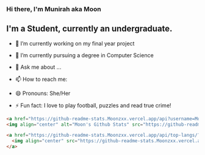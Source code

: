 ### Hi there, I'm Munirah aka Moon

## I'm a Student, currently an undergraduate.



- 🔭 I’m currently working on my final year project
- 🌱 I’m currently pursuing a degree in Computer Science

- 💬 Ask me about ...
- 📫 How to reach me: 
- 😄 Pronouns: She/Her
- ⚡ Fun fact: I love to play football, puzzles and read true crime!





```html
<a href="https://github-readme-stats.Moonzxx.vercel.app/api?username=Moonzxx&show_icons=true&hide_border=true&count_private=true&include_all_commits=true&theme=radical">
<img align="center" alt="Moon's Github Stats" src="https://github-readme-stats.Moonzxx.vercel.app/api?username=Moonzxx&show_icons=true&hide_border=true&count_private=true&include_all_commits=true&theme=radical" /></a>

<a href="https://github-readme-stats.Moonzxx.vercel.app/api/top-langs/?username=Moonzxx&layout=compact&theme=radical">
  <img align="center" src="https://github-readme-stats.Moonzxx.vercel.app/api/top-langs/?username=Moonzxx&layout=compact&theme=radical" />
</a>
```


